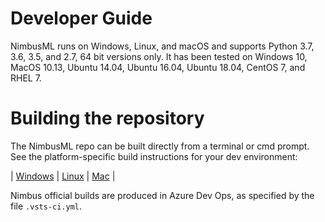 Developer Guide
===============

NimbusML runs on Windows, Linux, and macOS and supports Python 3.7, 3.6, 3.5, and 2.7, 64 bit versions only.  It has been tested on Windows 10, MacOS 10.13, Ubuntu 14.04, Ubuntu 16.04, Ubuntu 18.04, CentOS 7, and RHEL 7.

Building the repository
=======================

The NimbusML repo can be built directly from a terminal or cmd prompt. See the platform-specific build instructions for your dev environment:

| [Windows](windows-build.md) | [Linux](linux-build.md) | [Mac](mac-build.md) |

Nimbus official builds are produced in Azure Dev Ops, as specified by the file `.vsts-ci.yml`.